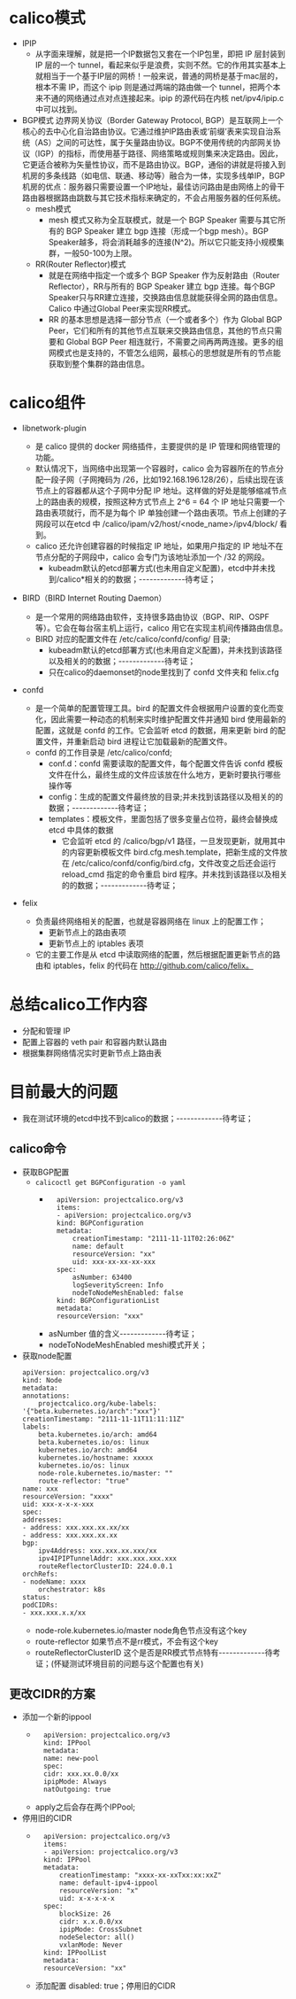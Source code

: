 # calico模式
- IPIP
    - 从字面来理解，就是把一个IP数据包又套在一个IP包里，即把 IP 层封装到 IP 层的一个 tunnel，看起来似乎是浪费，实则不然。它的作用其实基本上就相当于一个基于IP层的网桥！一般来说，普通的网桥是基于mac层的，根本不需 IP，而这个 ipip 则是通过两端的路由做一个 tunnel，把两个本来不通的网络通过点对点连接起来。ipip 的源代码在内核 net/ipv4/ipip.c 中可以找到。
- BGP模式
边界网关协议（Border Gateway Protocol, BGP）是互联网上一个核心的去中心化自治路由协议。它通过维护IP路由表或‘前缀’表来实现自治系统（AS）之间的可达性，属于矢量路由协议。BGP不使用传统的内部网关协议（IGP）的指标，而使用基于路径、网络策略或规则集来决定路由。因此，它更适合被称为矢量性协议，而不是路由协议。BGP，通俗的讲就是将接入到机房的多条线路（如电信、联通、移动等）融合为一体，实现多线单IP，BGP 机房的优点：服务器只需要设置一个IP地址，最佳访问路由是由网络上的骨干路由器根据路由跳数与其它技术指标来确定的，不会占用服务器的任何系统。  
    - mesh模式
        - mesh 模式又称为全互联模式，就是一个 BGP Speaker 需要与其它所有的 BGP Speaker 建立 bgp 连接（形成一个bgp mesh）。BGP Speaker越多，将会消耗越多的连接(N^2)。所以它只能支持小规模集群，一般50-100为上限。
    - RR(Router Reflector)模式
        - 就是在网络中指定一个或多个 BGP Speaker 作为反射路由（Router Reflector），RR与所有的 BGP Speaker 建立 bgp 连接。每个BGP Speaker只与RR建立连接，交换路由信息就能获得全网的路由信息。Calico 中通过Global Peer来实现RR模式。
        - RR 的基本思想是选择一部分节点（一个或者多个）作为 Global BGP Peer，它们和所有的其他节点互联来交换路由信息，其他的节点只需要和 Global BGP Peer 相连就行，不需要之间再两两连接。更多的组网模式也是支持的，不管怎么组网，最核心的思想就是所有的节点能获取到整个集群的路由信息。
# calico组件
- libnetwork-plugin 
    - 是 calico 提供的 docker 网络插件，主要提供的是 IP 管理和网络管理的功能。
    - 默认情况下，当网络中出现第一个容器时，calico 会为容器所在的节点分配一段子网（子网掩码为 /26，比如192.168.196.128/26），后续出现在该节点上的容器都从这个子网中分配 IP 地址。这样做的好处是能够缩减节点上的路由表的规模，按照这种方式节点上 2^6 = 64 个 IP 地址只需要一个路由表项就行，而不是为每个 IP 单独创建一个路由表项。节点上创建的子网段可以在etcd 中 /calico/ipam/v2/host/<node_name>/ipv4/block/ 看到。
    - calico 还允许创建容器的时候指定 IP 地址，如果用户指定的 IP 地址不在节点分配的子网段中，calico 会专门为该地址添加一个 /32 的网段。
        - kubeadm默认的etcd部署方式(也未用自定义配置)，etcd中并未找到/calico*相关的的数据；-------------待考证；

- BIRD（BIRD Internet Routing Daemon） 
    - 是一个常用的网络路由软件，支持很多路由协议（BGP、RIP、OSPF等）。它会在每台宿主机上运行，calico 用它在实现主机间传播路由信息。
    - BIRD 对应的配置文件在 /etc/calico/confd/config/ 目录;
       - kubeadm默认的etcd部署方式(也未用自定义配置)，并未找到该路径以及相关的的数据；-------------待考证；
       - 只在calico的daemonset的node里找到了 confd 文件夹和 felix.cfg

- confd
    - 是一个简单的配置管理工具。bird 的配置文件会根据用户设置的变化而变化，因此需要一种动态的机制来实时维护配置文件并通知 bird 使用最新的配置，这就是 confd 的工作。它会监听 etcd 的数据，用来更新 bird 的配置文件，并重新启动 bird 进程让它加载最新的配置文件。
    - confd 的工作目录是 /etc/calico/confd;
        - conf.d：confd 需要读取的配置文件，每个配置文件告诉 confd 模板文件在什么，最终生成的文件应该放在什么地方，更新时要执行哪些操作等
        - config：生成的配置文件最终放的目录;并未找到该路径以及相关的的数据；-------------待考证；
        - templates：模板文件，里面包括了很多变量占位符，最终会替换成 etcd 中具体的数据
            - 它会监听 etcd 的 /calico/bgp/v1 路径，一旦发现更新，就用其中的内容更新模板文件 bird.cfg.mesh.template，把新生成的文件放在 /etc/calico/confd/config/bird.cfg，文件改变之后还会运行 reload_cmd 指定的命令重启 bird 程序。并未找到该路径以及相关的的数据；-------------待考证；
- felix 
    - 负责最终网络相关的配置，也就是容器网络在 linux 上的配置工作；
        - 更新节点上的路由表项
        - 更新节点上的 iptables 表项
    - 它的主要工作是从 etcd 中读取网络的配置，然后根据配置更新节点的路由和 iptables，felix 的代码在 http://github.com/calico/felix。

# 总结calico工作内容
- 分配和管理 IP
- 配置上容器的 veth pair 和容器内默认路由
- 根据集群网络情况实时更新节点上路由表

# 目前最大的问题 
- 我在测试环境的etcd中找不到calico的数据；-------------待考证；
## calico命令
- 获取BGP配置
    - ```calicoctl get BGPConfiguration -o yaml ```
        - ```
            apiVersion: projectcalico.org/v3
            items:
            - apiVersion: projectcalico.org/v3
            kind: BGPConfiguration
            metadata:
                creationTimestamp: "2111-11-11T02:26:06Z"
                name: default
                resourceVersion: "xx"
                uid: xxx-xx-xx-xx-xxx
            spec:
                asNumber: 63400
                logSeverityScreen: Info
                nodeToNodeMeshEnabled: false
            kind: BGPConfigurationList
            metadata:
            resourceVersion: "xxx"
            ```
        - asNumber  值的含义-------------待考证；
        - nodeToNodeMeshEnabled meshi模式开关；
- 获取node配置
    ```
    apiVersion: projectcalico.org/v3
    kind: Node
    metadata:
    annotations:
        projectcalico.org/kube-labels: '{"beta.kubernetes.io/arch":"xxx"}'
    creationTimestamp: "2111-11-11T11:11:11Z"
    labels:
        beta.kubernetes.io/arch: amd64
        beta.kubernetes.io/os: linux
        kubernetes.io/arch: amd64
        kubernetes.io/hostname: xxxxx
        kubernetes.io/os: linux
        node-role.kubernetes.io/master: ""
        route-reflector: "true"
    name: xxx
    resourceVersion: "xxxx"
    uid: xxx-x-x-x-xxx
    spec:
    addresses:
    - address: xxx.xxx.xx.xx/xx
    - address: xxx.xxx.xx.xx
    bgp:
        ipv4Address: xxx.xxx.xx.xxx/xx
        ipv4IPIPTunnelAddr: xxx.xxx.xxx.xxx
        routeReflectorClusterID: 224.0.0.1
    orchRefs:
    - nodeName: xxxx
        orchestrator: k8s
    status:
    podCIDRs:
    - xxx.xxx.x.x/xx
    ```
    - node-role.kubernetes.io/master node角色节点没有这个key
    - route-reflector 如果节点不是rr模式，不会有这个key
    - routeReflectorClusterID 这个是否是RR模式节点特有-------------待考证；(怀疑测试环境目前的问题与这个配置也有关)

## 更改CIDR的方案
- 添加一个新的ippool
    - ```
        apiVersion: projectcalico.org/v3
        kind: IPPool
        metadata:
        name: new-pool
        spec:
        cidr: xxx.xx.0.0/xx
        ipipMode: Always
        natOutgoing: true
       ```  
    - apply之后会存在两个IPPool;
- 停用旧的CIDR
    - ```
        apiVersion: projectcalico.org/v3
        items:
        - apiVersion: projectcalico.org/v3
        kind: IPPool
        metadata:
            creationTimestamp: "xxxx-xx-xxTxx:xx:xxZ"
            name: default-ipv4-ippool
            resourceVersion: "x"
            uid: x-x-x-x-x
        spec:
            blockSize: 26
            cidr: x.x.0.0/xx
            ipipMode: CrossSubnet
            nodeSelector: all()
            vxlanMode: Never
        kind: IPPoolList
        metadata:
        resourceVersion: "xx"
       ```
    - 添加配置 disabled: true；停用旧的CIDR
    





